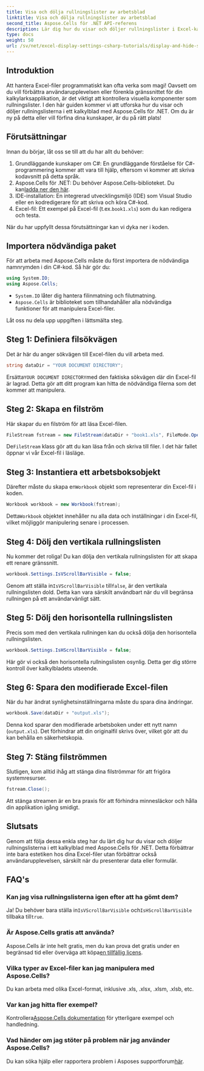 ```yaml
---
title: Visa och dölja rullningslister av arbetsblad
linktitle: Visa och dölja rullningslister av arbetsblad
second_title: Aspose.Cells för .NET API-referens
description: Lär dig hur du visar och döljer rullningslister i Excel-kalkylblad med Aspose.Cells för .NET med denna detaljerade, lättanvända handledning.
type: docs
weight: 50
url: /sv/net/excel-display-settings-csharp-tutorials/display-and-hide-scroll-bars-of-worksheet/
---
```

## Introduktion

Att hantera Excel-filer programmatiskt kan ofta verka som magi! Oavsett om du vill förbättra användarupplevelsen eller förenkla gränssnittet för din kalkylarksapplikation, är det viktigt att kontrollera visuella komponenter som rullningslister. I den här guiden kommer vi att utforska hur du visar och döljer rullningslisterna i ett kalkylblad med Aspose.Cells för .NET. Om du är ny på detta eller vill förfina dina kunskaper, är du på rätt plats!

## Förutsättningar

Innan du börjar, låt oss se till att du har allt du behöver:

1. Grundläggande kunskaper om C#: En grundläggande förståelse för C#-programmering kommer att vara till hjälp, eftersom vi kommer att skriva kodavsnitt på detta språk.
2.  Aspose.Cells för .NET: Du behöver Aspose.Cells-biblioteket. Du kan[ladda ner den här](https://releases.aspose.com/cells/net/).
3. IDE-installation: En integrerad utvecklingsmiljö (IDE) som Visual Studio eller en kodredigerare för att skriva och köra C#-kod.
4.  Excel-fil: Ett exempel på Excel-fil (t.ex.`book1.xls`) som du kan redigera och testa.

När du har uppfyllt dessa förutsättningar kan vi dyka ner i koden.

## Importera nödvändiga paket

För att arbeta med Aspose.Cells måste du först importera de nödvändiga namnrymden i din C#-kod. Så här gör du:

```csharp
using System.IO;
using Aspose.Cells;
```

- `System.IO` låter dig hantera filinmatning och filutmatning.
- `Aspose.Cells` är biblioteket som tillhandahåller alla nödvändiga funktioner för att manipulera Excel-filer.

Låt oss nu dela upp uppgiften i lättsmälta steg.

## Steg 1: Definiera filsökvägen

Det är här du anger sökvägen till Excel-filen du vill arbeta med.


```csharp
string dataDir = "YOUR DOCUMENT DIRECTORY";
```
  
 Ersätta`YOUR DOCUMENT DIRECTORY`med den faktiska sökvägen där din Excel-fil är lagrad. Detta gör att ditt program kan hitta de nödvändiga filerna som det kommer att manipulera.

## Steg 2: Skapa en filström

Här skapar du en filström för att läsa Excel-filen.


```csharp
FileStream fstream = new FileStream(dataDir + "book1.xls", FileMode.Open);
```
  
 De`FileStream` klass gör att du kan läsa från och skriva till filer. I det här fallet öppnar vi vår Excel-fil i läsläge.

## Steg 3: Instantiera ett arbetsboksobjekt

 Därefter måste du skapa en`Workbook` objekt som representerar din Excel-fil i koden.


```csharp
Workbook workbook = new Workbook(fstream);
```
  
 Detta`Workbook` objektet innehåller nu alla data och inställningar i din Excel-fil, vilket möjliggör manipulering senare i processen.

## Steg 4: Dölj den vertikala rullningslisten

Nu kommer det roliga! Du kan dölja den vertikala rullningslisten för att skapa ett renare gränssnitt.


```csharp
workbook.Settings.IsVScrollBarVisible = false;
```
  
 Genom att ställa in`IsVScrollBarVisible` till`false`, är den vertikala rullningslisten dold. Detta kan vara särskilt användbart när du vill begränsa rullningen på ett användarvänligt sätt.

## Steg 5: Dölj den horisontella rullningslisten

Precis som med den vertikala rullningen kan du också dölja den horisontella rullningslisten.


```csharp
workbook.Settings.IsHScrollBarVisible = false;
```
  
Här gör vi också den horisontella rullningslisten osynlig. Detta ger dig större kontroll över kalkylbladets utseende.

## Steg 6: Spara den modifierade Excel-filen

När du har ändrat synlighetsinställningarna måste du spara dina ändringar. 


```csharp
workbook.Save(dataDir + "output.xls");
```
  
Denna kod sparar den modifierade arbetsboken under ett nytt namn (`output.xls`). Det förhindrar att din originalfil skrivs över, vilket gör att du kan behålla en säkerhetskopia.

## Steg 7: Stäng filströmmen

Slutligen, kom alltid ihåg att stänga dina filströmmar för att frigöra systemresurser.


```csharp
fstream.Close();
```
  
Att stänga streamen är en bra praxis för att förhindra minnesläckor och hålla din applikation igång smidigt.

## Slutsats

Genom att följa dessa enkla steg har du lärt dig hur du visar och döljer rullningslisterna i ett kalkylblad med Aspose.Cells för .NET. Detta förbättrar inte bara estetiken hos dina Excel-filer utan förbättrar också användarupplevelsen, särskilt när du presenterar data eller formulär. 

## FAQ's

### Kan jag visa rullningslisterna igen efter att ha gömt dem?  
 Ja! Du behöver bara ställa in`IsVScrollBarVisible` och`IsHScrollBarVisible` tillbaka till`true`.

### Är Aspose.Cells gratis att använda?  
Aspose.Cells är inte helt gratis, men du kan prova det gratis under en begränsad tid eller överväga att köpa[en tillfällig licens](https://purchase.aspose.com/temporary-license/).

### Vilka typer av Excel-filer kan jag manipulera med Aspose.Cells?  
Du kan arbeta med olika Excel-format, inklusive .xls, .xlsx, .xlsm, .xlsb, etc.

### Var kan jag hitta fler exempel?  
 Kontrollera[Aspose.Cells dokumentation](https://reference.aspose.com/cells/net/) för ytterligare exempel och handledning.

### Vad händer om jag stöter på problem när jag använder Aspose.Cells?  
 Du kan söka hjälp eller rapportera problem i Asposes supportforum[här](https://forum.aspose.com/c/cells/9).